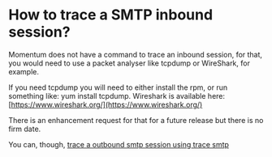 # How to trace a SMTP inbound session?
 

Momentum does not have a command to trace an inbound session, for that, you would need to use a packet analyser like tcpdump or WireShark, for example.

If you need tcpdump you will need to either install the rpm, or run something like: yum install tcpdump.
Wireshark is available here: [https://www.wireshark.org/](https://www.wireshark.org/)

There is an enhancement request for that for a future release but there is no firm date.

You can, though, [trace a outbound smtp session using trace smtp](https://developers.sparkpost.com/momentum/web-momo4/console_commands.trace_smtp/)